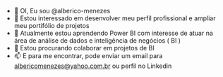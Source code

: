 - 👋 OI, Eu sou @alberico-menezes
- 👀 Estou interessado em desenvolver meu perfil profissional e ampliar meu portifólio de projetos
- 🌱 Atualmente estou aprendendo Power BI com interesse de atuar na área de análise de dados e inteligência de negócios ( BI )
- 💞️ Estou procurando colaborar em projetos de BI 
- 📫 E para me encontrar, pode enviar um email para albericomenezes@yahoo.com.br ou perfil no Linkedin

<!---
alberico-menezes/alberico-menezes is a ✨ special ✨ repository because its `README.md` (this file) appears on your GitHub profile.
You can click the Preview link to take a look at your changes.
--->
